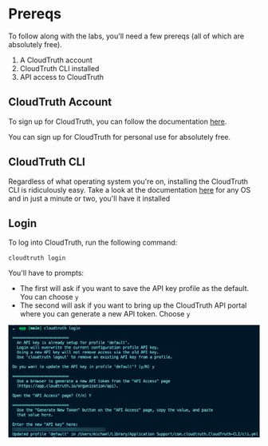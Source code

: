 # Prereqs

To follow along with the labs, you'll need a few prereqs (all of which are absolutely free).

1. A CloudTruth account
2. CloudTruth CLI installed
3. API access to CloudTruth

## CloudTruth Account

To sign up for CloudTruth, you can follow the documentation [here](https://docs.cloudtruth.com/organization-management/account-setup).

You can sign up for CloudTruth for personal use for absolutely free.

## CloudTruth CLI

Regardless of what operating system you're on, installing the CloudTruth CLI is ridiculously easy. Take a look at the documentation [here](https://docs.cloudtruth.com/configuration-management/cli-and-api/cloudtruth-cli) for any OS and in just a minute or two, you'll have it installed

## Login

To log into CloudTruth, run the following command:

```
cloudtruth login
```

You'll have to prompts:
- The first will ask if you want to save the API key profile as the default. You can choose `y`
- The second will ask if you want to bring up the CloudTruth API portal where you can generate a new API token. Choose `y`

![signup](images/signup1.png)